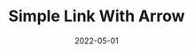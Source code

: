 ---
title: Simple Link With Arrow
component: "buttons"
date: 2022-05-01
seo:
  page_title:
  meta_description:
  featured_image: /uploads/featured-image.jpg
  featured_image_alt:
hero:
  heading:
  body:
html_example:
  - |
    <a class="btn btn--arrow flex flex-center mt-2" href="#">Learn More About Feature <span class="icon-sm icon-stroke-primary"><svg xmlns="http://www.w3.org/2000/svg" viewBox="0 0 24 24" aria-hidden="true"><path stroke-linecap="round" stroke-linejoin="round" stroke-width="2" d="M17 8l4 4m0 0l-4 4m4-4H3"/></svg></span></a>
css_example:
  - |
    .btn--arrow {
      display: flex;
      align-items: center;
      padding: 0;

      &:hover, 
      &:focus {
        .icon-sm {
          transform: translate(8px);
        }
      }
    }

    .btn--arrow .icon-sm {
      position: relative;
      top: -1px;
      margin-left: .5rem;
      transition: .3s ease-in-out;
    }
---